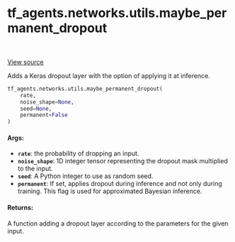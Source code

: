 <div itemscope itemtype="http://developers.google.com/ReferenceObject">
<meta itemprop="name" content="tf_agents.networks.utils.maybe_permanent_dropout" />
<meta itemprop="path" content="Stable" />
</div>

# tf_agents.networks.utils.maybe_permanent_dropout

<table class="tfo-notebook-buttons tfo-api" align="left">
</table>

<a target="_blank" href="https://github.com/tensorflow/agents/tree/master/tf_agents/networks/utils.py">View
source</a>

Adds a Keras dropout layer with the option of applying it at inference.

``` python
tf_agents.networks.utils.maybe_permanent_dropout(
    rate,
    noise_shape=None,
    seed=None,
    permanent=False
)
```

<!-- Placeholder for "Used in" -->

#### Args:

*   <b>`rate`</b>: the probability of dropping an input.
*   <b>`noise_shape`</b>: 1D integer tensor representing the dropout mask
    multiplied to the input.
*   <b>`seed`</b>: A Python integer to use as random seed.
*   <b>`permanent`</b>: If set, applies dropout during inference and not only
    during training. This flag is used for approximated Bayesian inference.

#### Returns:

A function adding a dropout layer according to the parameters for the given
input.
